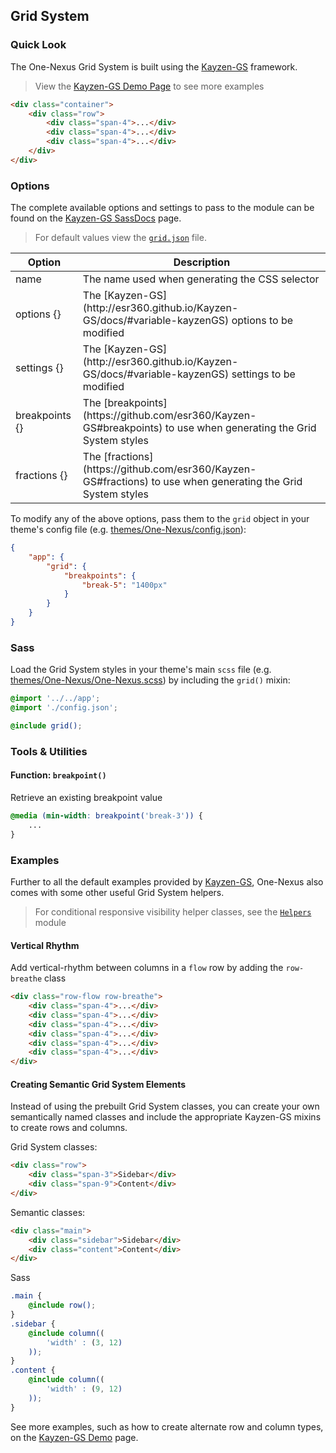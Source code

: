 ## Grid System

### Quick Look

The One-Nexus Grid System is built using the [Kayzen-GS](https://github.com/esr360/Kayzen-GS) framework.

> View the [Kayzen-GS Demo Page](http://esr360.github.io/Kayzen-GS/) to see more examples

```html
<div class="container">
    <div class="row">
        <div class="span-4">...</div>
        <div class="span-4">...</div>
        <div class="span-4">...</div>
    </div>
</div>
```

### Options

The complete available options and settings to pass to the module can be found on the [Kayzen-GS SassDocs](http://esr360.github.io/Kayzen-GS/docs/#variable-kayzenGS) page.

> For default values view the [`grid.json`](grid.json) file.

<table class="table">
    <thead>
        <tr>
            <th>Option</th>
            <th>Description</th>
        </tr>
    </thead>
    <tbody>
        <tr>
            <td>name</td>
            <td>The name used when generating the CSS selector</td>
        </tr>
        <tr>
            <td>options {}</td>
            <td>The [Kayzen-GS](http://esr360.github.io/Kayzen-GS/docs/#variable-kayzenGS) options to be modified</td>
        </tr>
        <tr>
            <td>settings {}</td>
            <td>The [Kayzen-GS](http://esr360.github.io/Kayzen-GS/docs/#variable-kayzenGS) settings to be modified</td>
        </tr>
        <tr>
            <td>breakpoints {}</td>
            <td>The [breakpoints](https://github.com/esr360/Kayzen-GS#breakpoints) to use when generating the Grid System styles</td>
        </tr>
        <tr>
            <td>fractions {}</td>
            <td>The [fractions](https://github.com/esr360/Kayzen-GS#fractions) to use when generating the Grid System styles</td>
        </tr>
    </tbody>
</table>

To modify any of the above options, pass them to the `grid` object in your theme's config file (e.g. [themes/One-Nexus/config.json](../../../themes/One-Nexus/config.json)):

```json
{
    "app": {
        "grid": {
            "breakpoints": {
                "break-5": "1400px"
            }
        }
    }
}
```

### Sass

Load the Grid System styles in your theme's main `scss` file (e.g. [themes/One-Nexus/One-Nexus.scss](../../../themes/One-Nexus/One-Nexus.scss)) by including the `grid()` mixin:

```scss
@import '../../app';
@import './config.json';

@include grid();
```

### Tools & Utilities

#### Function: `breakpoint()`

Retrieve an existing breakpoint value

```scss
@media (min-width: breakpoint('break-3')) {
    ...
}
```

### Examples

Further to all the default examples provided by [Kayzen-GS](http://esr360.github.io/Kayzen-GS/), One-Nexus also comes with some other useful Grid System helpers.

> For conditional responsive visibility helper classes, see the [`Helpers`](#TODO) module

#### Vertical Rhythm

Add vertical-rhythm between columns in a `flow` row by adding the `row-breathe` class

```html
<div class="row-flow row-breathe">
    <div class="span-4">...</div>
    <div class="span-4">...</div>
    <div class="span-4">...</div>
    <div class="span-4">...</div>
    <div class="span-4">...</div>
    <div class="span-4">...</div>
</div>
```

#### Creating Semantic Grid System Elements

Instead of using the prebuilt Grid System classes, you can create your own semantically named classes and include the appropriate Kayzen-GS mixins to create rows and columns.

Grid System classes:

```html
<div class="row">
    <div class="span-3">Sidebar</div>
    <div class="span-9">Content</div>
</div>
```

Semantic classes:

```html
<div class="main">
    <div class="sidebar">Sidebar</div>
    <div class="content">Content</div>
</div>
```

Sass

```scss
.main {
    @include row();
}
.sidebar {
    @include column((
        'width' : (3, 12)
    ));
}
.content {
    @include column((
        'width' : (9, 12)
    ));
}
```

See more examples, such as how to create alternate row and column types, on the [Kayzen-GS Demo](http://esr360.github.io/Kayzen-GS/#semantic-basic-example) page.